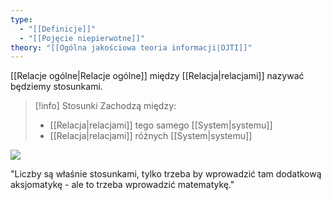 ```yaml
---
type:
  - "[[Definicje]]"
  - "[[Pojęcie niepierwotne]]"
theory: "[[Ogólna jakościowa teoria informacji|OJTI]]"
---
```

[[Relacje ogólne|Relacje ogólne]] między [[Relacja|relacjami]] nazywać będziemy stosunkami. 

> [!info] Stosunki
> Zachodzą między:
> * [[Relacja|relacjami]] tego samego [[System|systemu]]
> * [[Relacja|relacjami]] różnych [[System|systemu]]

![](https://youtu.be/64Nv5IzNDTc?list=PL5LSM13zdJ8j7_JG6j8X2nDJunclrpbHh&t=3500)


"Liczby są właśnie stosunkami, tylko trzeba by wprowadzić tam dodatkową aksjomatykę - ale to trzeba wprowadzić matematykę."